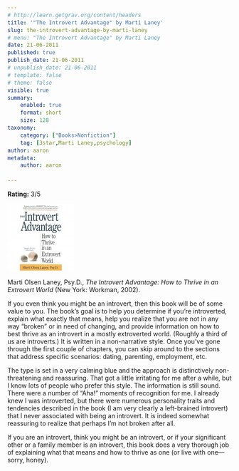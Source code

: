 ```yaml
---
# http://learn.getgrav.org/content/headers
title: '"The Introvert Advantage" by Marti Laney'
slug: the-introvert-advantage-by-marti-laney
# menu: "The Introvert Advantage" by Marti Laney
date: 21-06-2011
published: true
publish_date: 21-06-2011
# unpublish_date: 21-06-2011
# template: false
# theme: false
visible: true
summary:
    enabled: true
    format: short
    size: 128
taxonomy:
    category: ["Books>Nonfiction"]
    tag: [3star,Marti Laney,psychology]
author: aaron
metadata:
    author: aaron

---
```


**Rating:** 3/5

![](cover6-150x150.jpg "The Introvert Advantage")

Marti Olsen Laney, Psy.D., *The Introvert Advantage: How to Thrive in an Extrovert World* (New York: Workman, 2002).

If you even think you might be an introvert, then this book will be of some value to you. The book’s goal is to help you determine if you’re introverted, explain what exactly that means, help you realize that you are not in any way “broken” or in need of changing, and provide information on how to best thrive as an introvert in a mostly extroverted world. (Roughly a third of us are introverts.) It is written in a non-narrative style. Once you’ve gone through the first couple of chapters, you can skip around to the sections that address specific scenarios: dating, parenting, employment, etc.

The type is set in a very calming blue and the approach is distinctively non-threatening and reassuring. That got a little irritating for me after a while, but I know lots of people who prefer this style. The information is still sound. There were a number of “Aha!” moments of recognition for me. I already knew I was introverted, but there were numerous personality traits and tendencies described in the book (I am very clearly a left-brained introvert) that I never associated with being an introvert. It is indeed somewhat reassuring to realize that perhaps I’m not broken after all.

If you are an introvert, think you might be an introvert, or if your significant other or a family member is an introvert, this book does a very thorough job of explaining what that means and how to thrive as one (or live with one—sorry, honey).
